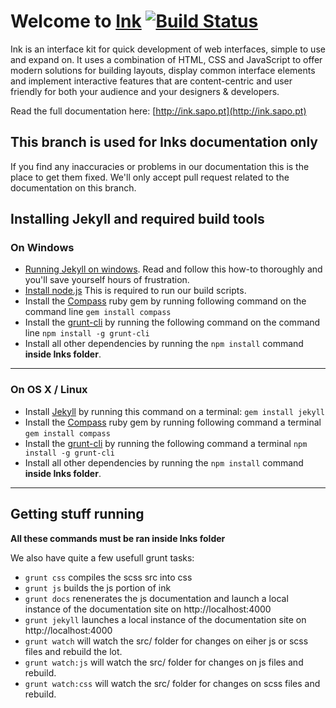 # Welcome to [Ink](http://ink.sapo.pt) [![Build Status](https://travis-ci.org/sapo/Ink.svg?branch=develop)](https://travis-ci.org/sapo/Ink)

Ink is an interface kit for quick development of web interfaces, simple to use and expand on. It uses a combination of HTML, CSS and JavaScript to offer modern solutions for building layouts, display common interface elements and implement interactive features that are content-centric and user friendly for both your audience and your designers & developers.

Read the full documentation here: [http://ink.sapo.pt](http://ink.sapo.pt)

## This branch is used for Inks documentation only
If you find any inaccuracies or problems in our documentation this is the place to get them fixed. We'll only accept pull request related to the documentation on this branch.


## Installing Jekyll and required build tools

### On Windows

- [Running Jekyll on windows](https://github.com/juthilo/run-jekyll-on-windows/). Read and follow this how-to thoroughly and you'll save yourself hours of frustration.
- [Install node.js](http://nodejs.org/) This is required to run our build scripts.
- Install the [Compass](http://compass-style.org/) ruby gem by running following command on the command line ``gem install compass``
- Install the [grunt-cli](https://github.com/gruntjs/grunt-cli) by running the following command on the command line ``npm install -g grunt-cli``
- Install all other dependencies by running the ``npm install`` command **inside Inks folder**.

------


### On OS X / Linux

- Install [Jekyll](http://jekyllrb.com/) by running this command on a terminal: ``gem install jekyll``
- Install the [Compass](http://compass-style.org/) ruby gem by running following command a terminal ``gem install compass``
- Install the [grunt-cli](https://github.com/gruntjs/grunt-cli) by running the following command a terminal ``npm install -g grunt-cli``
- Install all other dependencies by running the ``npm install`` command **inside Inks folder**.

------

## Getting stuff running

**All these commands must be ran inside Inks folder**

We also have quite a few usefull grunt tasks:

- ``grunt css`` compiles the scss src into css
- ``grunt js`` builds the js portion of ink
- ``grunt docs`` renenerates the js documentation and launch a local instance of the documentation site on http://localhost:4000
- ``grunt jekyll`` launches a local instance of the documentation site on http://localhost:4000
- ``grunt watch`` will watch the src/ folder for changes on eiher js or scss files and rebuild the lot.
- ``grunt watch:js`` will watch the src/ folder for changes on js files and rebuild.
- ``grunt watch:css`` will watch the src/ folder for changes on scss files and rebuild.
